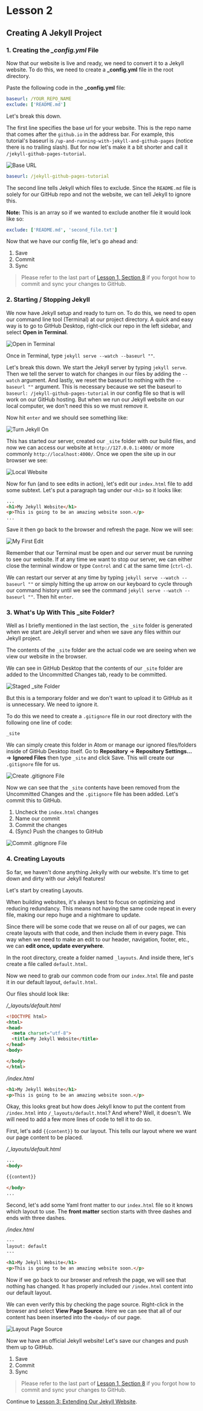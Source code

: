 # Lesson 2

## Creating A Jekyll Project

### 1. Creating the *_config.yml* File

Now that our website is live and ready, we need to convert it to a Jekyll website. To do this, we need to create a **_config.yml** file in the root directory.

Paste the following code in the **_config.yml** file:

```yml
baseurl: /YOUR_REPO_NAME
exclude: ['README.md']
```

Let's break this down.

The first line specifies the base url for your website. This is the repo name that comes after the `github.io` in the address bar. For example, this tutorial's baseurl is  `/up-and-running-with-jekyll-and-github-pages` (notice there is no trailing slash). But for now let's make it a bit shorter and call it `/jekyll-github-pages-tutorial`.

![Base URL](../img/15_baseurl.png)

```yml
baseurl: /jekyll-github-pages-tutorial
```

The second line tells Jekyll which files to exclude. Since the `README.md` file is solely for our GitHub repo and not the website, we can tell Jekyll to ignore this.

__Note:__ This is an array so if we wanted to exclude another file it would look like so:

```yml
exclude: ['README.md', 'second_file.txt']
```

Now that we have our config file, let's go ahead and:

1. Save
2. Commit
3. Sync

> Please refer to the last part of [Lesson 1, Section 8](01-the-setup.md) if you forgot how to commit and sync your changes to GitHub.

### 2. Starting / Stopping Jekyll

We now have Jekyll setup and ready to turn on. To do this, we need to open our command line tool (Terminal) at our project directory. A quick and easy way is to go to GitHub Desktop, right-click our repo in the left sidebar, and select __Open in Terminal__.

![Open in Terminal](../img/16_open_in_terminal.png)

Once in Terminal, type `jekyll serve --watch --baseurl ""`.

Let's break this down. We start the Jekyll server by typing `jekyll serve`. Then we tell the server to watch for changes in our files by adding the `--watch` argument. And lastly, we reset the baseurl to nothing with the `--baseurl ""` argument. This is necessary because we set the baseurl to `baseurl: /jekyll-github-pages-tutorial` in our config file so that is will work on our GitHub hosting. But when we run our Jekyll website on our local computer, we don't need this so we must remove it.

Now hit `enter` and we should see something like:

![Turn Jekyll On](../img/17_turn_jekyll_on.png)

This has started our server, created our  `_site` folder with our build files, and now we can access our website at `http://127.0.0.1:4000/` or more commonly `http://localhost:4000/`. Once we open the site up in our browser we see:

![Local Website](../img/18_local_website.png)

Now for fun (and to see edits in action), let's edit our `index.html` file to add some subtext. Let's put a paragraph tag under our `<h1>` so it looks like:

```html
...
<h1>My Jekyll Website</h1>
<p>This is going to be an amazing website soon.</p>
...
```

Save it then go back to the browser and refresh the page. Now we will see:

![My First Edit](../img/19_my_first_edit.png)

Remember that our Terminal must be open and our server must be running to see our website. If at any time we want to stop our server, we can either close the terminal window or type `Control` and `C` at the same time (`ctrl-c`).

We can restart our server at any time by typing `jekyll serve --watch --baseurl ""` or simply hitting the up arrow on our keyboard to cycle through our command history until we see the command `jekyll serve --watch --baseurl ""`. Then hit `enter`.

### 3. What's Up With This \_site Folder?

Well as I briefly mentioned in the last section, the `_site` folder is generated when we start are Jekyll server and when we save any files within our Jekyll project.

The contents of the `_site` folder are the actual code we are seeing when we view our website in the browser.

We can see in GitHub Desktop that the contents of our `_site` folder are added to the Uncommitted Changes tab, ready to be  committed.

![Staged _site Folder](../img/20_staged_site_folder.png)

But this is a temporary folder and we don't want to upload it to GitHub as it is unnecessary. We need to ignore it.

To do this we need to create a `.gitignore` file in our root directory with the following one line of code:

```
_site
```

We can simply create this folder in Atom or manage our ignored files/folders inside of GitHub Desktop itself. Go to __Repository__ => __Repository Settings...__ => __Ignored Files__ then type `_site` and click Save. This will create our `.gitignore` file for us.

![Create .gitignore File](../img/21_create_gitignore_file.png)

Now we can see that the `_site` contents have been removed from the Uncommitted Changes and the `.gitignore` file has been added. Let's commit this to GitHub.

1. Uncheck the `index.html` changes
2. Name our commit
3. Commit the changes
4. (Sync) Push the changes to GitHub

![Commit .gitignore File](../img/22_commit_gitignore.png)

### 4. Creating Layouts

So far, we haven't done anything Jekylly with our website. It's time to get down and dirty with our Jekyll features!

Let's start by creating Layouts.

When building websites, it's always best to focus on optimizing and reducing redundancy. This means not having the same code repeat in every file, making our repo huge and a nightmare to update.

Since there will be some code that we reuse on all of our pages, we can create layouts with that code, and then include them in every page. This way when we need to make an edit to our header, navigation, footer, etc., we can __edit once, update everywhere__.

In the root directory, create a folder named `_layouts`. And inside there, let's create a file called `default.html`.

Now we need to grab our common code from our `index.html` file and paste it in our default layout, `default.html`.

Our files should look like:

*/_layouts/default.html*
```html
<!DOCTYPE html>
<html>
<head>
  <meta charset="utf-8">
  <title>My Jekyll Website</title>
</head>
<body>

</body>
</html>
```

*/index.html*
```html
<h1>My Jekyll Website</h1>
<p>This is going to be an amazing website soon.</p>
```

Okay, this looks great but how does Jekyll know to put the content from `/index.html` into `/_layouts/default.html`? And where? Well, it doesn't. We will need to add a few more lines of code to tell it to do so.

First, let's add `{{content}}` to our layout. This tells our layout where we want our page content to be placed.

*/_layouts/default.html*
```html
...
<body>

{{content}}

</body>
...
```

Second, let's add some Yaml front matter to our `index.html` file so it knows which layout to use. The __front matter__ section starts with three dashes and ends with three dashes.

*/index.html*
```html
---
layout: default
---

<h1>My Jekyll Website</h1>
<p>This is going to be an amazing website soon.</p>
```

Now if we go back to our browser and refresh the page, we will see that nothing has changed. It has properly included our `/index.html` content into our default layout.

We can even verify this by checking the page source. Right-click in the browser and select __View Page Source__. Here we can see that all of our content has been inserted into the `<body>` of our page.

![Layout Page Source](../img/23_layout_page_source.png)

Now we have an official Jekyll website! Let's save our changes and push them up to GitHub.

1. Save
2. Commit
3. Sync

> Please refer to the last part of [Lesson 1, Section 8](01-the-setup.md) if you forgot how to commit and sync your changes to GitHub.

Continue to [Lesson 3: Extending Our Jekyll Website](03-extending-our-jekyll-website.md).

